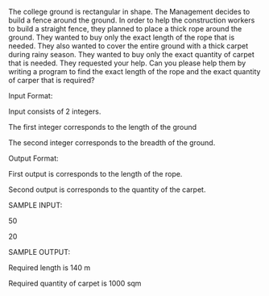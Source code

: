 The college ground is rectangular in shape. The Management decides to build a fence around the ground. In order to help the construction workers to build a straight fence, they planned to place a thick rope around the ground. They wanted to buy only the exact length of the rope that is needed. They also wanted to cover the entire ground with a thick carpet during rainy season. They wanted to buy only the exact quantity of carpet that is needed. They requested your help. Can you please help them by writing a program to find the exact length of the rope and the exact quantity of carper that is required? 

Input Format: 

Input consists of 2 integers. 

The first integer corresponds to the length of the ground 

The second integer corresponds to the breadth of the ground. 

Output Format:  

First output is corresponds to the length of the rope.

Second output is corresponds to the quantity of the carpet.

SAMPLE  INPUT:

50

20

SAMPLE OUTPUT:

Required length is 140 m

Required quantity of carpet is 1000 sqm
